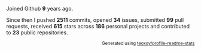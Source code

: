 Joined Github **9** years ago.

Since then I pushed **2511** commits, opened **34** issues, submitted **99** pull requests, received **615** stars across **186** personal projects and contributed to **23** public repositories.

<p align="right"><sub>Generated using <a href="https://github.com/marketplace/actions/profile-readme-stats">teoxoy/profile-readme-stats</a></sub></p>
